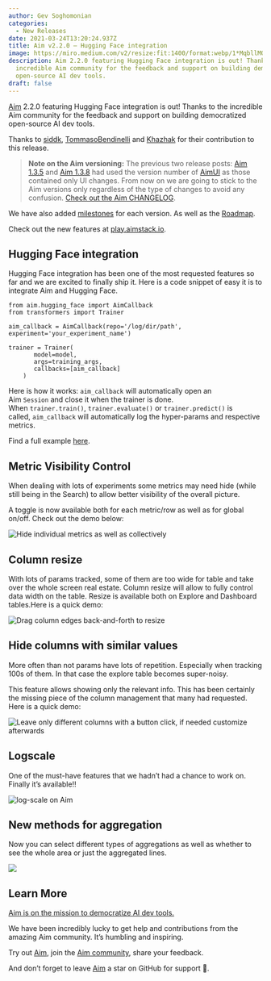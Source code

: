 ```yaml
---
author: Gev Soghomonian
categories:
  - New Releases
date: 2021-03-24T13:20:24.937Z
title: Aim v2.2.0 — Hugging Face integration
image: https://miro.medium.com/v2/resize:fit:1400/format:webp/1*MqbllMOE307ZvLLuH0MhvA.png
description: Aim 2.2.0 featuring Hugging Face integration is out! Thanks to the
  incredible Aim community for the feedback and support on building democratized
  open-source AI dev tools.
draft: false
---
```

[Aim](https://github.com/aimhubio/aim) 2.2.0 featuring Hugging Face integration is out! Thanks to the incredible Aim community for the feedback and support on building democratized open-source AI dev tools.

Thanks to [siddk](https://github.com/siddk), [TommasoBendinelli](https://github.com/TommasoBendinelli) and [Khazhak](https://github.com/Khazhak) for their contribution to this release.

> **Note on the Aim versioning:** The previous two release posts: [Aim 1.3.5](https://aimstack.io/blog/new-releases/mlops-tools-aim-1-3-5-activity-view-and-x-axis-alignment/) and [Aim 1.3.8](https://aimstack.io/blog/new-releases/aim-1-3-8-enhanced-context-table-and-advanced-group-coloring/) had used the version number of [AimUI](https://aimstack.readthedocs.io/en/latest/ui/overview.html) as those contained only UI changes. From now on we are going to stick to the Aim versions only regardless of the type of changes to avoid any confusion. [Check out the Aim CHANGELOG](https://github.com/aimhubio/aim/blob/main/CHANGELOG.md).

We have also added [milestones](https://github.com/aimhubio/aim/milestones) for each version. As well as the [Roadmap](https://github.com/aimhubio/aim#roadmap).

Check out the new features at [play.aimstack.io](http://play.aimstack.io:43900/dashboard).

## Hugging Face integration

Hugging Face integration has been one of the most requested features so far and we are excited to finally ship it. Here is a code snippet of easy it is to integrate Aim and Hugging Face.

```
from aim.hugging_face import AimCallback
from transformers import Trainer

aim_callback = AimCallback(repo='/log/dir/path', experiment='your_experiment_name')

trainer = Trainer(
       model=model,
       args=training_args,
       callbacks=[aim_callback]
    )
```

Here is how it works: `aim_callback` will automatically open an Aim `Session` and close it when the trainer is done. When `trainer.train()`, `trainer.evaluate()` or `trainer.predict()` is called, `aim_callback` will automatically log the hyper-params and respective metrics.

Find a full example [here](https://github.com/aimhubio/aim/blob/main/examples/hugging_face_track.py).

## Metric Visibility Control

When dealing with lots of experiments some metrics may need hide (while still being in the Search) to allow better visibility of the overall picture.

A toggle is now available both for each metric/row as well as for global on/off. Check out the demo below:

![](https://miro.medium.com/v2/resize:fit:1400/1*yZAWw55lUWVCa35zptdCrA.gif "Hide individual metrics as well as collectively")

## Column resize

With lots of params tracked, some of them are too wide for table and take over the whole screen real estate. Column resize will allow to fully control data width on the table. Resize is available both on Explore and Dashboard tables.Here is a quick demo:

![](https://miro.medium.com/v2/resize:fit:1400/1*KFUs6pmpqOCVhfdWMO6CVg.gif "Drag column edges back-and-forth to resize")

## Hide columns with similar values

More often than not params have lots of repetition. Especially when tracking 100s of them. In that case the explore table becomes super-noisy.

This feature allows showing only the relevant info. This has been certainly the missing piece of the column management that many had requested. Here is a quick demo:

![](https://miro.medium.com/v2/resize:fit:1400/1*klN4dR6T8nSHLqyvqIUjOg.gif "Leave only different columns with a button click, if needed customize afterwards")

## Logscale

One of the must-have features that we hadn’t had a chance to work on. Finally it’s available!!

![](https://miro.medium.com/v2/resize:fit:1400/1*cin-2u7a14bj9fB46WmZJw.gif "log-scale on Aim")

## New methods for aggregation

Now you can select different types of aggregations as well as whether to see the whole area or just the aggregated lines.

![](https://miro.medium.com/v2/resize:fit:1400/1*xfp0OtVsz6s4vhIdQ1nLIw.gif)

## Learn More

[Aim is on the mission to democratize AI dev tools.](https://github.com/aimhubio/aim#democratizing-ai-dev-tools)

We have been incredibly lucky to get help and contributions from the amazing Aim community. It’s humbling and inspiring.

Try out [Aim](https://github.com/aimhubio/aim), join the [Aim community](https://slack.aimstack.io/), share your feedback.

And don’t forget to leave [Aim](https://github.com/aimhubio/aim) a star on GitHub for support 🙌.